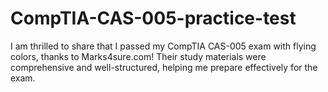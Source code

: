 # CompTIA-CAS-005-practice-test
I am thrilled to share that I passed my CompTIA CAS-005 exam with flying colors, thanks to Marks4sure.com! Their study materials were comprehensive and well-structured, helping me prepare effectively for the exam.

